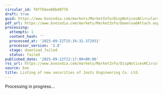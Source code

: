 ```yaml
---
circular_id: f0ffb6ee80bd8f7b
draft: true
guid: https://www.bseindia.com/markets/MarketInfo/DispNoticesNCirculars.aspx?Noticeid={5A842308-A50C-4632-9F85-9B56782410CF}&noticeno=20250922-16&dt=09/22/2025&icount=16&totcount=56&flag=0
pdf_url: https://www.bseindia.com/markets/MarketInfo/DownloadAttach.aspx?id=20250922-16&attachedId=
processing:
  attempts: 1
  content_hash: ''
  processed_at: '2025-09-22T15:34:32.372931'
  processor_version: '2.0'
  stage: download_failed
  status: failed
published_date: '2025-09-22T12:17:00+00:00'
rss_url: https://www.bseindia.com/markets/MarketInfo/DispNoticesNCirculars.aspx?Noticeid={5A842308-A50C-4632-9F85-9B56782410CF}&noticeno=20250922-16&dt=09/22/2025&icount=16&totcount=56&flag=0
source: bse
title: Listing of new securities of Josts Engineering Co. Ltd.
---
```


Processing in progress...